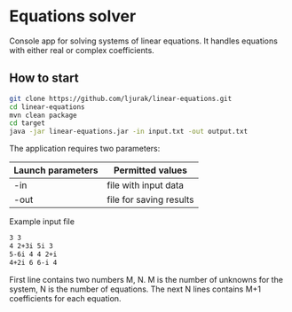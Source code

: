 # Equations solver

Console app for solving systems of linear equations. It handles equations with either real or complex coefficients.

## How to start

```bash
git clone https://github.com/ljurak/linear-equations.git
cd linear-equations
mvn clean package
cd target
java -jar linear-equations.jar -in input.txt -out output.txt
```

The application requires two parameters:

| Launch parameters | Permitted values              |
|-------------------|-------------------------------|
| -in               | file with input data          |
| -out              | file for saving results       |

Example input file
```bash
3 3
4 2+3i 5i 3
5-6i 4 4 2+i
4+2i 6 6-i 4
``` 
First line contains two numbers M, N. M is the number of unknowns for the system, N is the number of equations.
The next N lines contains M+1 coefficients for each equation. 